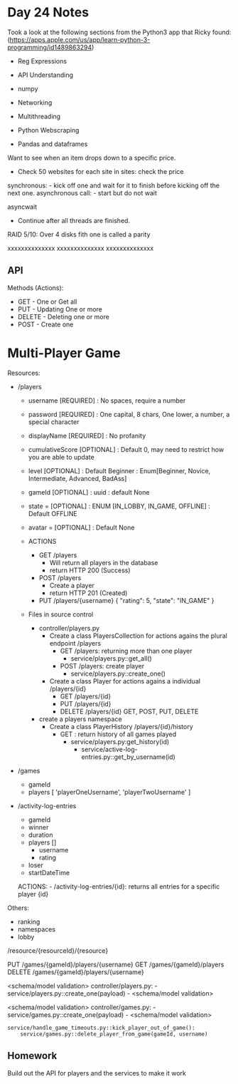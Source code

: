 # Day 24 Notes

Took a look at the following sections from the Python3 app that Ricky found:
(https://apps.apple.com/us/app/learn-python-3-programming/id1489863294)

- Reg Expressions
- API Understanding
- numpy

- Networking
- Multithreading
- Python Webscraping
- Pandas and dataframes


Want to see when an item drops down to a specific price.
- Check 50 websites
    for each site in sites:
        check the price

synchronous:
    - kick off one and wait for it to finish before kicking off the next one.
asynchronous call:
    - start but do not wait

asyncwait
- Continue after all threads are finished.

RAID 5/10:
Over 4 disks fith one is called a parity

xxxxxxxxxxxxxx
xxxxxxxxxxxxxx
xxxxxxxxxxxxxx

## API

Methods (Actions):
- GET - One or Get all
- PUT - Updating One or more
- DELETE - Deleting one or more
- POST - Create one

# Multi-Player Game
Resources:
- /players
    - username [REQUIRED] <String> : No spaces, require a number
    - password [REQUIRED] <String> : One capital, 8 chars, One lower, a number, a special character
    - displayName [REQUIRED] <String> : No profanity
    - cumulativeScore [OPTIONAL] <Integer> : Default 0, may need to restrict how you are able to update
    - level [OPTIONAL] <String> : Default Beginner : Enum[Beginner, Novice, Intermediate, Advanced, BadAss]
    - gameId [OPTIONAL] <String> : uuid : default None
    - state = [OPTIONAL] <String> : ENUM [IN_LOBBY, IN_GAME, OFFLINE] : Default OFFLINE
    - avatar = [OPTIONAL] <url> : Default None

    - ACTIONS
        - GET /players
            - Will return all players in the database
            - return HTTP 200 (Success)
        - POST /players
            - Create a player
            - return HTTP 201 (Created)
        - PUT /players/{username}
            {
                "rating": 5,
                "state": "IN_GAME"
            }
    - Files in source control
        - controller/players.py
            - Create a class PlayersCollection for actions agains the plural endpoint /players
                - GET /players: returning more than one player
                    - service/players.py::get_all()
                - POST /players: create player
                    - service/players.py::create_one()
            - Create a class Player for actions agains a individual /players/{id}
                - GET /players/{id}
                - PUT /players/{id}
                - DELETE /players/{id}
            GET, POST, PUT, DELETE
        - create a players namespace
            - Create a class PlayerHistory /players/{id}/history
                - GET : return history of all games played
                    - service/players.py:get_history(id)
                        - service/active-log-entries.py::get_by_username(id)
- /games
    - gameId
    - players [
        'playerOneUsername',
        'playerTwoUsername'
    ]

- /activity-log-entries
    - gameId
    - winner
    - duration
    - players []
        - username
        - rating
    - loser
    - startDateTime

    ACTIONS:
        - /activity-log-entries/{id}: returns all entries for a specific player {id}



Others:
- ranking
- namespaces
- lobby

/resource/{resourceId}/{resource}

PUT /games/{gameId}/players/{username}
GET /games/{gameId}/players
DELETE /games/{gameId}/players/{username}

<schema/model validation>
controller/players.py:
    - service/players.py::create_one(payload)
        - <schema/model validation>
    
<schema/model validation>
controller/games.py:
    - service/games.py::create_one(payload)
        - <schema/model validation>

    service/handle_game_timeouts.py::kick_player_out_of_game():
        service/games.py::delete_player_from_game(gameId, username)
 

## Homework
Build out the API for players and the services to make it work